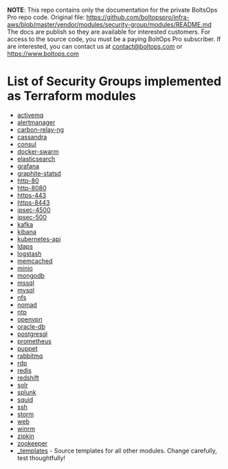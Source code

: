 <!-- note marker start -->
**NOTE**: This repo contains only the documentation for the private BoltsOps Pro repo code.
Original file: https://github.com/boltopspro/infra-aws/blob/master/vendor/modules/security-group/modules/README.md
The docs are publish so they are available for interested customers.
For access to the source code, you must be a paying BoltOps Pro subscriber.
If are interested, you can contact us at contact@boltops.com or https://www.boltops.com

<!-- note marker end -->

List of Security Groups implemented as Terraform modules
========================================================


* [activemq](https://github.com/terraform-aws-modules/terraform-aws-security-group/tree/master/modules/activemq)
* [alertmanager](https://github.com/terraform-aws-modules/terraform-aws-security-group/tree/master/modules/alertmanager)
* [carbon-relay-ng](https://github.com/terraform-aws-modules/terraform-aws-security-group/tree/master/modules/carbon-relay-ng)
* [cassandra](https://github.com/terraform-aws-modules/terraform-aws-security-group/tree/master/modules/cassandra)
* [consul](https://github.com/terraform-aws-modules/terraform-aws-security-group/tree/master/modules/consul)
* [docker-swarm](https://github.com/terraform-aws-modules/terraform-aws-security-group/tree/master/modules/docker-swarm)
* [elasticsearch](https://github.com/terraform-aws-modules/terraform-aws-security-group/tree/master/modules/elasticsearch)
* [grafana](https://github.com/terraform-aws-modules/terraform-aws-security-group/tree/master/modules/grafana)
* [graphite-statsd](https://github.com/terraform-aws-modules/terraform-aws-security-group/tree/master/modules/graphite-statsd)
* [http-80](https://github.com/terraform-aws-modules/terraform-aws-security-group/tree/master/modules/http-80)
* [http-8080](https://github.com/terraform-aws-modules/terraform-aws-security-group/tree/master/modules/http-8080)
* [https-443](https://github.com/terraform-aws-modules/terraform-aws-security-group/tree/master/modules/https-443)
* [https-8443](https://github.com/terraform-aws-modules/terraform-aws-security-group/tree/master/modules/https-8443)
* [ipsec-4500](https://github.com/terraform-aws-modules/terraform-aws-security-group/tree/master/modules/ipsec-4500)
* [ipsec-500](https://github.com/terraform-aws-modules/terraform-aws-security-group/tree/master/modules/ipsec-500)
* [kafka](https://github.com/terraform-aws-modules/terraform-aws-security-group/tree/master/modules/kafka)
* [kibana](https://github.com/terraform-aws-modules/terraform-aws-security-group/tree/master/modules/kibana)
* [kubernetes-api](https://github.com/terraform-aws-modules/terraform-aws-security-group/tree/master/modules/kubernetes-api)
* [ldaps](https://github.com/terraform-aws-modules/terraform-aws-security-group/tree/master/modules/ldaps)
* [logstash](https://github.com/terraform-aws-modules/terraform-aws-security-group/tree/master/modules/logstash)
* [memcached](https://github.com/terraform-aws-modules/terraform-aws-security-group/tree/master/modules/memcached)
* [minio](https://github.com/terraform-aws-modules/terraform-aws-security-group/tree/master/modules/minio)
* [mongodb](https://github.com/terraform-aws-modules/terraform-aws-security-group/tree/master/modules/mongodb)
* [mssql](https://github.com/terraform-aws-modules/terraform-aws-security-group/tree/master/modules/mssql)
* [mysql](https://github.com/terraform-aws-modules/terraform-aws-security-group/tree/master/modules/mysql)
* [nfs](https://github.com/terraform-aws-modules/terraform-aws-security-group/tree/master/modules/nfs)
* [nomad](https://github.com/terraform-aws-modules/terraform-aws-security-group/tree/master/modules/nomad)
* [ntp](https://github.com/terraform-aws-modules/terraform-aws-security-group/tree/master/modules/ntp)
* [openvpn](https://github.com/terraform-aws-modules/terraform-aws-security-group/tree/master/modules/openvpn)
* [oracle-db](https://github.com/terraform-aws-modules/terraform-aws-security-group/tree/master/modules/oracle-db)
* [postgresql](https://github.com/terraform-aws-modules/terraform-aws-security-group/tree/master/modules/postgresql)
* [prometheus](https://github.com/terraform-aws-modules/terraform-aws-security-group/tree/master/modules/prometheus)
* [puppet](https://github.com/terraform-aws-modules/terraform-aws-security-group/tree/master/modules/puppet)
* [rabbitmq](https://github.com/terraform-aws-modules/terraform-aws-security-group/tree/master/modules/rabbitmq)
* [rdp](https://github.com/terraform-aws-modules/terraform-aws-security-group/tree/master/modules/rdp)
* [redis](https://github.com/terraform-aws-modules/terraform-aws-security-group/tree/master/modules/redis)
* [redshift](https://github.com/terraform-aws-modules/terraform-aws-security-group/tree/master/modules/redshift)
* [solr](https://github.com/terraform-aws-modules/terraform-aws-security-group/tree/master/modules/solr)
* [splunk](https://github.com/terraform-aws-modules/terraform-aws-security-group/tree/master/modules/splunk)
* [squid](https://github.com/terraform-aws-modules/terraform-aws-security-group/tree/master/modules/squid)
* [ssh](https://github.com/terraform-aws-modules/terraform-aws-security-group/tree/master/modules/ssh)
* [storm](https://github.com/terraform-aws-modules/terraform-aws-security-group/tree/master/modules/storm)
* [web](https://github.com/terraform-aws-modules/terraform-aws-security-group/tree/master/modules/web)
* [winrm](https://github.com/terraform-aws-modules/terraform-aws-security-group/tree/master/modules/winrm)
* [zipkin](https://github.com/terraform-aws-modules/terraform-aws-security-group/tree/master/modules/zipkin)
* [zookeeper](https://github.com/terraform-aws-modules/terraform-aws-security-group/tree/master/modules/zookeeper)
* [_templates](https://github.com/terraform-aws-modules/terraform-aws-security-group/tree/master/modules/_templates) - Source templates for all other modules. Change carefully, test thoughtfully!

